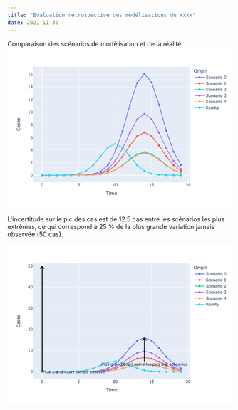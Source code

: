 ```yaml
---
title: "Evaluation rétrospective des modélisations du xxxx"
date: 2021-11-30
---
```


Comparaison des scénarios de modélisation et de la réalité.
<img src="_images/example.png">

L'incertitude sur le pic des cas est de 12.5 cas entre les scénarios les plus extrêmes, ce qui correspond à 25 % de la plus grande variation jamais observée (50 cas). 

<img src="_images/example_informativeness.png">
